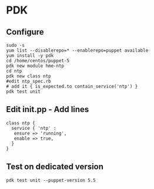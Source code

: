 # PDK

## Configure
```shell
sudo -s
yum list --disablerepo=* --enablerepo=puppet available
yum install -y pdk
cd /home/centos/puppet-5
pdk new module hme-ntp
cd ntp
pdk new class ntp
#edit ntp_spec.rb
# add it { is_expected.to contain_service('ntp') }
pdk test unit
```

## Edit init.pp - Add lines
```puppet
class ntp {
  service { 'ntp' :
   ensure => 'running',
   enable => true,
  }
}
```  
## Test on dedicated version 
```shell
pdk test unit --puppet-version 5.5
```
